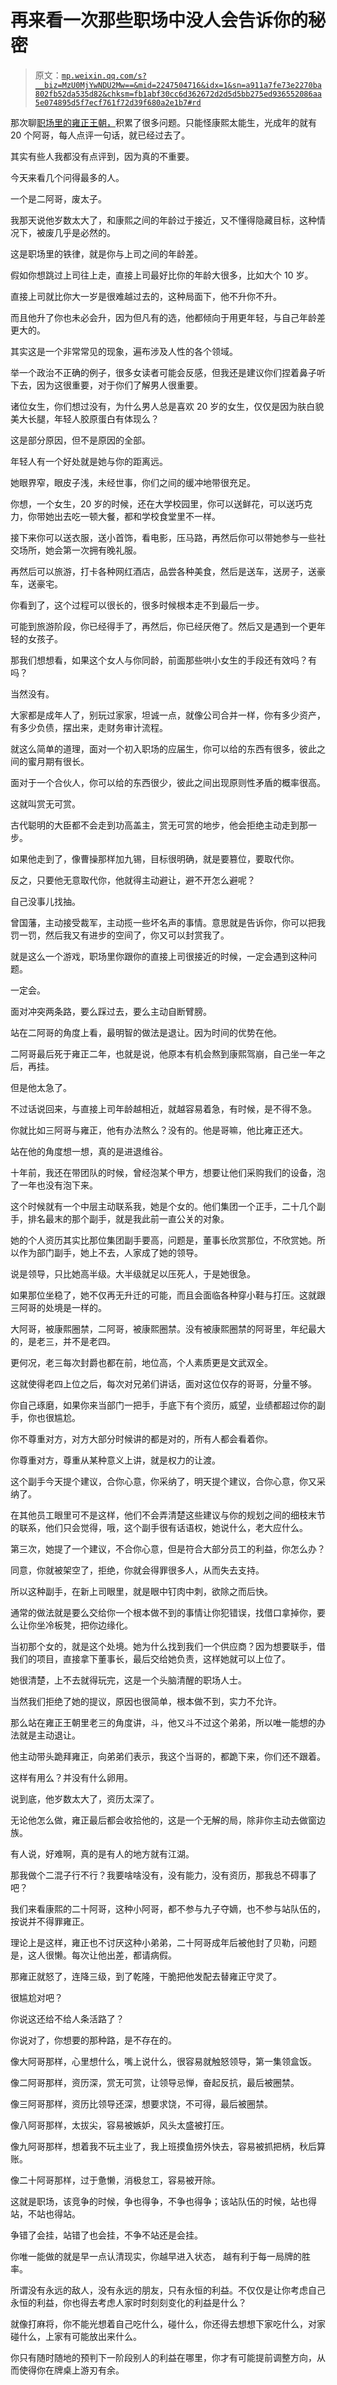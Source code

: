 # 再来看一次那些职场中没人会告诉你的秘密

> 原文：[`mp.weixin.qq.com/s?__biz=MzU0MjYwNDU2Mw==&mid=2247504716&idx=1&sn=a911a7fe73e2270ba802fb52da535d82&chksm=fb1abf30cc6d362672d2d5d5bb275ed936552086aa5e074895d5f7ecf761f72d39f680a2e1b7#rd`](http://mp.weixin.qq.com/s?__biz=MzU0MjYwNDU2Mw==&mid=2247504716&idx=1&sn=a911a7fe73e2270ba802fb52da535d82&chksm=fb1abf30cc6d362672d2d5d5bb275ed936552086aa5e074895d5f7ecf761f72d39f680a2e1b7#rd)

那次聊[职场里的雍正王朝，](http://mp.weixin.qq.com/s?__biz=MzU0MjYwNDU2Mw==&mid=2247504693&idx=1&sn=2309867df639d9f4485fecf1eb782182&chksm=fb1abf49cc6d365f755a14f5b31c514b5a1cb800a537dae537d8c58072b99ad338f52f0ae380&scene=21#wechat_redirect)积累了很多问题。只能怪康熙太能生，光成年的就有 20 个阿哥，每人点评一句话，就已经过去了。

其实有些人我都没有点评到，因为真的不重要。 

今天来看几个问得最多的人。 

一个是二阿哥，废太子。

我那天说他岁数太大了，和康熙之间的年龄过于接近，又不懂得隐藏目标，这种情况下，被废几乎是必然的。

这是职场里的铁律，就是你与上司之间的年龄差。 

假如你想跳过上司往上走，直接上司最好比你的年龄大很多，比如大个 10 岁。 

直接上司就比你大一岁是很难越过去的，这种局面下，他不升你不升。

而且他升了你也未必会升，因为但凡有的选，他都倾向于用更年轻，与自己年龄差更大的。 

其实这是一个非常常见的现象，遍布涉及人性的各个领域。 

举一个政治不正确的例子，很多女读者可能会反感，但我还是建议你们捏着鼻子听下去，因为这很重要，对于你们了解男人很重要。 

诸位女生，你们想过没有，为什么男人总是喜欢 20 岁的女生，仅仅是因为肤白貌美大长腿，年轻人胶原蛋白有体现么？ 

这是部分原因，但不是原因的全部。 

年轻人有一个好处就是她与你的距离远。 

她眼界窄，眼皮子浅，未经世事，你们之间的缓冲地带很充足。 

你想，一个女生，20 岁的时候，还在大学校园里，你可以送鲜花，可以送巧克力，你带她出去吃一顿大餐，都和学校食堂里不一样。 

接下来你可以送衣服，送小首饰，看电影，压马路，再然后你可以带她参与一些社交场所，她会第一次拥有晚礼服。

再然后可以旅游，打卡各种网红酒店，品尝各种美食，然后是送车，送房子，送豪车，送豪宅。

你看到了，这个过程可以很长的，很多时候根本走不到最后一步。 

可能到旅游阶段，你已经得手了，再然后，你已经厌倦了。然后又是遇到一个更年轻的女孩子。 

那我们想想看，如果这个女人与你同龄，前面那些哄小女生的手段还有效吗？有吗？ 

当然没有。 

大家都是成年人了，别玩过家家，坦诚一点，就像公司合并一样，你有多少资产，有多少负债，摆出来，走财务审计流程。

就这么简单的道理，面对一个初入职场的应届生，你可以给的东西有很多，彼此之间的蜜月期有很长。 

面对于一个合伙人，你可以给的东西很少，彼此之间出现原则性矛盾的概率很高。 

这就叫赏无可赏。 

古代聪明的大臣都不会走到功高盖主，赏无可赏的地步，他会拒绝主动走到那一步。 

如果他走到了，像曹操那样加九锡，目标很明确，就是要篡位，要取代你。

反之，只要他无意取代你，他就得主动避让，避不开怎么避呢？

自己没事儿找抽。

曾国藩，主动接受裁军，主动揽一些坏名声的事情。意思就是告诉你，你可以把我罚一罚，然后我又有进步的空间了，你又可以封赏我了。 

就是这么一个游戏，职场里你跟你的直接上司很接近的时候，一定会遇到这种问题。 

一定会。

面对冲突两条路，要么踩过去，要么主动自断臂膀。 

站在二阿哥的角度上看，最明智的做法是退让。因为时间的优势在他。

二阿哥最后死于雍正二年，也就是说，他原本有机会熬到康熙驾崩，自己坐一年之后，再挂。

但是他太急了。 

不过话说回来，与直接上司年龄越相近，就越容易着急，有时候，是不得不急。

你就比如三阿哥与雍正，他有办法熬么？没有的。他是哥嘛，他比雍正还大。 

站在他的角度想一想，真的是进退维谷。

十年前，我还在带团队的时候，曾经泡某个甲方，想要让他们采购我们的设备，泡了一年也没有泡下来。 

这个时候就有一个中层主动联系我，她是个女的。他们集团一个正手，二十几个副手，排名最末的那个副手，就是我此前一直公关的对象。 

她的个人资历其实比那位集团副手要高，问题是，董事长欣赏那位，不欣赏她。所以作为部门副手，她上不去，人家成了她的领导。 

说是领导，只比她高半级。大半级就足以压死人，于是她很急。

如果那位坐稳了，她不仅再无升迁的可能，而且会面临各种穿小鞋与打压。这就跟三阿哥的处境是一样的。

大阿哥，被康熙圈禁，二阿哥，被康熙圈禁。没有被康熙圈禁的阿哥里，年纪最大的，是老三，并不是老四。

更何况，老三每次封爵也都在前，地位高，个人素质更是文武双全。 

这就使得老四上位之后，每次对兄弟们讲话，面对这位仅存的哥哥，分量不够。 

你自己琢磨，如果你来当部门一把手，手底下有个资历，威望，业绩都超过你的副手，你也很尴尬。 

你不尊重对方，对方大部分时候讲的都是对的，所有人都会看着你。 

你尊重对方，尊重从某种意义上讲，就是权力的让渡。

这个副手今天提个建议，合你心意，你采纳了，明天提个建议，合你心意，你又采纳了。 

在其他员工眼里可不是这样，他们不会弄清楚这些建议与你的规划之间的细枝末节的联系，他们只会觉得，哦，这个副手很有话语权，她说什么，老大应什么。

第三次，她提了一个建议，不合你心意，但是符合大部分员工的利益，你怎么办？ 

同意，你就被架空了，拒绝，你就会得罪很多人，从而失去支持。 

所以这种副手，在新上司眼里，就是眼中钉肉中刺，欲除之而后快。 

通常的做法就是要么交给你一个根本做不到的事情让你犯错误，找借口拿掉你，要么让你坐冷板凳，把你边缘化。 

当初那个女的，就是这个处境。她为什么找到我们一个供应商？因为想要联手，借我们的项目，直接拿下董事长，最后交给她负责，这样她就可以上位了。 

她很清楚，上不去就得玩完，这是一个头脑清醒的职场人士。

当然我们拒绝了她的提议，原因也很简单，根本做不到，实力不允许。

那么站在雍正王朝里老三的角度讲，斗，他又斗不过这个弟弟，所以唯一能想的办法就是主动退让。 

他主动带头跪拜雍正，向弟弟们表示，我这个当哥的，都跪下来，你们还不跟着。

这样有用么？并没有什么卵用。

说到底，他岁数太大了，资历太深了。 

无论他怎么做，雍正最后都会收拾他的，这是一个无解的局，除非你主动去做窗边族。

有人说，好难啊，真的是有人的地方就有江湖。 

那我做个二混子行不行？我要啥啥没有，没有能力，没有资历，那我总不碍事了吧？

我们来看康熙的二十阿哥，这种小阿哥，都不参与九子夺嫡，也不参与站队伍的，按说并不得罪雍正。 

理论上是这样，雍正也不讨厌这种小弟弟，二十阿哥成年后被他封了贝勒，问题是，这人很懒。每次让他出差，都请病假。

那雍正就怒了，连降三级，到了乾隆，干脆把他发配去替雍正守灵了。 

很尴尬对吧？ 

你说这还给不给人条活路了？

你说对了，你想要的那种路，是不存在的。 

像大阿哥那样，心里想什么，嘴上说什么，很容易就触怒领导，第一集领盒饭。 

像二阿哥那样，资历深，赏无可赏，让领导忌惮，奋起反抗，最后被圈禁。

像三阿哥那样，资历比领导还深，想要求饶，不可得，最后被圈禁。

像八阿哥那样，太拔尖，容易被嫉妒，风头太盛被打压。

像九阿哥那样，想着我不玩主业了，我上班摸鱼捞外快去，容易被抓把柄，秋后算账。

像二十阿哥那样，过于惫懒，消极怠工，容易被开除。

这就是职场，该竞争的时候，争也得争，不争也得争；该站队伍的时候，站也得站，不站也得站。 

争错了会挂，站错了也会挂，不争不站还是会挂。 

你唯一能做的就是早一点认清现实，你越早进入状态， 越有利于每一局牌的胜率。 

所谓没有永远的敌人，没有永远的朋友，只有永恒的利益。不仅仅是让你考虑自己永恒的利益，你也得去考虑人家时时刻刻变化的利益是什么？

就像打麻将，你不能光想着自己吃什么，碰什么，你还得去想想下家吃什么，对家碰什么，上家有可能放出来什么。

你只有随时随地的预判下一阶段别人的利益在哪里，你才有可能提前调整方向，从而使得你在牌桌上游刃有余。